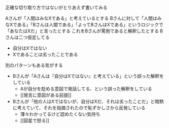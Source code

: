 
正確な切り取り方ではないがとりあえず書いてみる

Aさんが「人間はみなXである」と考えているとする
Bさんに対して「人間はみなXである」「Bさんは人間である」「よってBさんはXである」というロジックで「あなたはXだ」と言ったとする
これをBさんが罵倒であると解釈したとする
Bさんは二つ仮定してる
- 自分はXではない
- Xであることは劣ったことである

別のパターンもある気がする
- Bさんが「Aさんは『自分はXではない』と考えている」という誤った解釈をしている
    - Aが自分を貶める意図で発話してる、という誤った解釈をしている
    - [[発言に意図がある前提]]
- Bさんが「他の人はXではないが、自分はXだ、それは劣ったことだ」と暗黙に考えていて、それを指摘されたので恥ずかしさから反発している
    - 薄々わかってるけど認めたくない気持ち
    - [[図星で怒る]]
